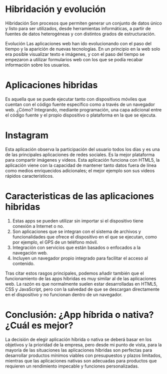 # Hibridación y evolución
Hibridación
Son procesos que permiten generar un conjunto de datos único y listo para ser utilizados, desde herramientas informáticas, a partir de fuentes de datos heterogéneas y con distintos grados de estructuración.

Evolución
Las aplicaciones web han ido evolucionando con el paso del tiempo y la aparición de nuevas tecnologías. En un principio en la web solo era posible visualizar texto e imágenes, y con el paso del tiempo se empezaron a utilizar formularios web con los que se podía recabar información sobre los usuarios.

# Aplicaciones hibridas 
Es aquella que se puede ejecutar tanto con dispositivos móviles que cuentan con el código fuente específico como a través de un navegador web. ¿Cómo? Integrando, mediante programación, una capa adicional entre el código fuente y el propio dispositivo o plataforma en la que se ejecuta.

# Instagram 
Esta aplicación observa la participación del usuario todos los días y es una de las principales aplicaciones de redes sociales. Es la mejor plataforma para compartir imágenes y videos. Esta aplicación funciona con HTML5, la aplicación viene con la capacidad de mantener tanto datos fuera de línea como medios enriquecidos adicionales; el mejor ejemplo son sus videos rápidos característicos.

# Caracteristicas de las aplicaciones hibridas
1.  Estas apps se pueden utilizar sin importar si el dispositivo tiene conexión a Internet o no.
2.  Son aplicaciones que se integran con el sistema de archivos y funcionalidades que ofrece el dispositivo en el que se ejecutan, como por ejemplo, el GPS de un teléfono móvil.
3.  Integración con servicios que están basados o enfocados a la navegación web.
4.  Incluyen un navegador propio integrado para facilitar el acceso al contenido.

Tras citar estos rasgos principales, podemos añadir también que el funcionamiento de las apps híbridas es muy similar al de las aplicaciones web. La razón es que normalmente suelen estar desarrolladas en HTML5, CSS y JavaScript, pero con la salvedad de que se descargan directamente en el dispositivo y no funcionan dentro de un navegador.

# Conclusión: ¿App híbrida o nativa? ¿Cuál es mejor?
La decisión de elegir aplicación híbrida o nativa se deberá basar en los objetivos y la prioridad de la empresa, pero desde mi punto de vista, para la mayoría de las situaciones las aplicaciones híbridas son perfectas para desarrollar productos mínimos viables con presupuestos y plazos limitados, mientras que las aplicaciones nativas son adecuadas para productos que requieren un rendimiento impecable y funciones personalizadas.
